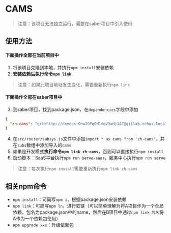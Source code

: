 # CAMS
> 注意：该项目无法独立运行，需要在saber项目中引入使用

## 使用方法
#### 下面操作全部在当前项目中
1. 将该项目克隆到本地，并执行`npm install`安装依赖
2. **安装依赖后执行命令`npm link`**
> 注意：如果此项目地址发生变化，需要重新执行`npm link`

#### 下面操作全部在saber项目中
3. 到saber项目，找到package.json，在`dependencies`字段中添加
```json
{
  "zh-cams": "git+http://devops:Onw2OYq0N1mqV3aHj14Z@gitlab.zehui.local/front-end/zh-cams.git#master"
}
```
4. 在`src/router/subsys.js`文件中添加`import * as cams from 'zh-cams'`，并在`subs`数组中添加导入的`cams`
5. 如果是开发模式**执行命令`npm link zh-cams`**，否则可以直接执行`npm install`
6. 启动脚本：SaaS平台执行`npm run serve-saas`，服务中心执行`npm run serve`
> 注意：每次执行`npm install`需要重新执行`npm link zh-cams`

## 相关npm命令
- `npm install`：可简写`npm i`，根据package.json安装依赖
- `npm link`：可简写`npm ln`，进行软链（可以简单理解为将A项目作为一个全局依赖，包名为package.json中的name，然后在B项目中通过`npm link 包名`将A作为一个依赖包使用）
- `npm upgrade xxx`：升级依赖包